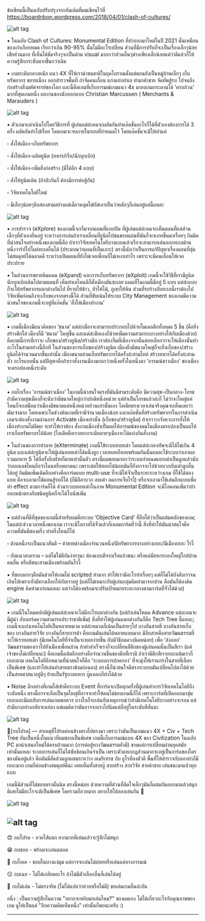ข้อเขียนนี้เป็นฉบับปรับปรุงจากอันเดิมที่ผมเขียนไว้ที่ https://boardnbon.wordpress.com/2018/04/01/clash-of-cultures/

![alt tag](https://github.com/SisadaR/BoardNBon/blob/main/images/clash_of_cultures/P1033056.jpg?raw=true)

▪️ ในฉบับ Clash of Cultures: Monumental Edition ที่ทำออกมาใหม่ในปี 2021 นั้นเหมือนของเก่าเกือบหมด เรียกว่าเกิน 90-95% นั้นไม่มีอะไรเปลี่ยน ส่วนที่มีการปรับก็จะเป็นเรื่องเล็กๆน้อยเสียส่วนมาก ที่เห็นได้ชัดจริงๆจะเป็นด้าน visual มากกว่าส่วนอื่นๆต่างเพียงเล็กน้อยแต่ว่าดีแล้วก็ให้ความรู้สึกกระชับมากขึ้นกว่าเดิม

▪️ เกมระดับกลางหนัก แนว 4X ที่ให้เรานำชนชาติในยุคโบราณตั้งแต่ตอนยังเป็นหมู่บ้านเล็กๆ เก็บทรัพยากร ขยายเมือง ออกสำรวจพื้นที่ กำจัดคนเถื่อน แก่งแย่งทำเล ทำมาค้าขาย จัดทัพสู้รบ ไปจนถึงก่อสร้างสิ่งมหัศจรรย์ของโลก และนี้คือเกมที่เก็บอารมณ์เกมแนว 4x มาลงเกมกระดานได้ ‘ครบถ้วน’ มากที่สุดเกมหนึ่ง ผลงานของนักออกแบบ Christian Marcussen ( Merchants & Marauders )

![alt tag](https://github.com/SisadaR/BoardNBon/blob/main/images/clash_of_cultures/P1033051.jpg?raw=true)

▪️ ตัวเกมจะดำเนินไปโดยวิธีการที่ ผู้เล่นแต่ล่ะคนจะผลัดกันทำแอ๊คชั่นอะไรก็ได้ที่ตัวเองต้องการได้ 3 ครั้ง ผลัดกันทำไปเรื่อย โดยเกมจะจบภายในรอบที่กำหนดไว้ โดยแอ๊คชั่นจะมีให้ทำแค่

▫️ สั่งให้เมือง-เก็บทรัพยากร

▫️ สั่งให้เมือง-ผลิตยูนิต (ทหาร/เรือ/นักบุกเบิก)

▫️ สั่งให้เมือง-เพิ่มสิ่งก่อสร้าง (มีได้อีก 4 แบบ)

▫️ สังให้ยูนิตเดิน (ถ้าป่ะกันก็ ต้องมีการต่อสู้กัน)

▫️ วิจัยเทคโนโลยีใหม่

▫️ มีเล็กๆน้อยๆอีกสองสามอย่างแต่เดี๋ยวหลุดโฟกัสเอาเป็นว่าหลักๆก็เล่นอยู่แค่นี้แหละ

![alt tag](https://github.com/SisadaR/BoardNBon/blob/main/images/clash_of_cultures/P1033057.jpg?raw=true)

▪️ การสำรวจ (eXplore) ของเกมนี้จะเริ่มจากแผนที่แบบปิด ที่ผู้เล่นแต่ล่ะคนจะเห็นแผนที่แค่ส่วนเล็กๆที่ตัวเองยืนอยู่ ระหว่างการเล่นถ้าเราเคลื่อนที่ยูนิตไปชนขอบแผ่นที่มันก็จะหงายขึ้นมาเรื่อยๆ กิมมิคที่น่าสนใจอย่างหนึ่งของเกมนี้คือ ถ้าเราวิจัยเทคโนโลยีบางแบบแล้วเรือจะสามารถเล่นออกทะเลด้านหนึ่งวาร์ปไปโผล่ทะเลอื่นได้ (ประมาณว่าแผนที่เป็นเกาะ) ตรงนี้นับว่าเป็นการแก้ปัญหาเรื่องแผนที่สุ่มไม่สมดุลย์ได้ฉลาดดี ระหว่างเปิดแผนที่ยังไม่เจอเพื่อนก็ไม่เหงาเท่าไร เพราะจะมีคนเถื่อนให้เจอประปราย

▪️ ในส่วนการขยายดินแดน (eXpand) และการเก็บทรัพยากร (eXploit) เกมนี้จะใช้วิธีที่เรามียูนิตนักบุกเบิกเดินไปตามแผนที่ เห็นทำเลไหนดีก็ตั้งเมืองมันซะเลย แผนที่ในเกมนี้มีอยู่ 5 แบบ แต่ล่ะแบบก็จะให้ทรัพยากรแตกต่างกันไป ที่ราบให้ข้าว, ป่าให้ไม้, ภูเขาให้หิน ส่วนที่รกร้างกับทะเลนี้เราต้องไปวิจัยเพิ่มก่อนถึงจะเก็บของจากตรงนี้ได้ ส่วนที่ขับเน้นให้ระบบ City Management ของเกมมีความน่าสนใจของเกมนี้จะอยู่ที่แอ๊คชั่น ‘สั่งให้เมืองทำงาน’

![alt tag](https://github.com/SisadaR/BoardNBon/blob/main/images/clash_of_cultures/P1033060.jpg?raw=true)

▪️ เกมนี้เมืองมีแนวคิดของ ‘ขนาด’ แต่ล่ะเมืองจะสามารถประกอบไปด้วยโมเดลตึกทั้งหมด 5 ชิ้น (คือยิ่งสร้างตึกใส่ เมืองก็มี ‘ขนาด’ ใหญ่ขึ้น และแต่ล่ะตึกเองก็ช่วยเพิ่มความสามารถบางอย่างให้กับเมืองด้วย) คือเกมนี้การที่เราจะ เก็บของ/สร้างยูนิต/สร้างตึก เราต้องจิ้มที่เมืองจากนั้นค่อยเลือกว่าจะให้เมืองนั้นทำอะไรในสามอย่างนี้อีกที ในส่วนของการเก็บของ/สร้างยูนิต เมืองยิ่งมีขนาดใหญ่ก็จะยิ่งเก็บของ/สร้างยูนิตได้จำนวนมากขึ้นเท่านั้น เมืองขนาดสามเก็บทรัพยากรได้ครั้งล่ะสามไทล์ สร้างทหารได้ครั้งล่ะสามตัว อะไรแบบนั้น แต่ปัญหาคือถ้าเราสั่งงานเมืองมากกว่าหนึ่งครั้งในหนึ่งตา ‘อารมณ์ชาวเมือง’ ของเมืองจะดรอปลงหนึ่งระดับ

![alt tag](https://github.com/SisadaR/BoardNBon/blob/main/images/clash_of_cultures/P1033048.jpg?raw=true)

▪️ กลไกเรื่อง ‘อารมณ์ชาวเมือง’ ในเกมนี้น่าสนใจตรงที่มันมีสามระดับคือ มีความสุข-เป็นกลาง-โกรธ ถ้ามีความสุขเมืองก็จะนับว่ามีขนาดใหญ่กว่าปกติหนึ่งหน่วย แต่ถ้าเป็นโกรธแล้วล่ะก็ ไม่ว่าจะใหญ่แค่ไหนก็จะเสมือนว่าเมืองมีขนาดแค่หนึ่งหน่วยถ้วนเท่านั้นเอง ไอเดียตรงเวลาเล่นจริงคุณจะเห็นเลยว่ามันเจ๋งมาก โดยเฉพาะในช่วงต้นเกมที่เรามีจำนวนเมืองน้อย และแอ๊คชั่นที่สร้างทรัพยากรในการดำเนินเกมจะต้องสั่งงานผ่านการ Activate เมืองเท่านั้น (เก็บของ/สร้างยูนิต) ถ้าเราวางจังหวะการสั่งให้เมืองทำงานไม่ดีพอ จะทำให้เราต้อง สั่งงานเมืองซ้ำเป็นผลให้อารมณ์ของคนในเมืองดรอปลงเป็นผลให้เราเก็บทรัพยากรได้น้อย (ไอเดียคือเราอยากจะมีหลายๆเมืองจะได้แบ่งกันสั่งงาน)

▪️ ในส่วนของการทำลาย (eXterminate) เกมนี้ใช้ระบบทอยเต๋า โดยแต่ล่ะกองทัพจะมีได้ไม่เกิน 4 ยูนิต และแต่ล่ะยูนิตจะให้ผู้เล่นทอยเต๋าได้หนึ่งลูก เวลาทอยก็ทอยพร้อมกันนั้นแหละใช้ระบบว่าเอาผลรวมมาหาร 5 ได้กี่ครั้งอีกฝ่ายก็ตายเท่านั้นตัว ตรงนี้ผมชอบมากกว่าระบบกำหนดแยกเต๋าเป็นลูกแล้วนับว่าออกเลขไหนถือว่าโดนหรือพลาดนะ เพราะต่อให้ทอยได้น้อยมันก็ยังอาจจะไปช่วยบวกกับเต๋าลูกอื่นได้อยู่ กิมมิคเพิ่มเติมอีกอย่างคือการ์ดแบบ multi-use ที่จะมีให้จั่วเป็นระยะระหว่างเกม ที่ใช้ได้สองแบบ คือจะเอามาใช้ตอนสู้รบก็ได้ (ก็มีลีลาบวก ลบเต๋า ลดการเจ็บไรงี้) หรือจะเอามาใช้เล่นอีกแบบเพื่อทำ effect ตามการ์ดก็ได้ ส่วนระบบทอยเต๋าในภาค Monumental Edition จะมีไอคอนเพิ่มว่าถ้าออกหน้าตรงกับชนิดยูนิทก็จะได้โบนัสเพิ่ม

![alt tag](https://github.com/SisadaR/BoardNBon/blob/main/images/clash_of_cultures/P1033067.jpg?raw=true)

▪️ แต่ส่วนที่ดีที่สุดของเกมนี้สำหรับผมคือระบบ ‘Objective Card’ ที่ถือได้ว่าเป็นแต้มหลักของเกม; ในแต่ล่ะช่วงเวลาหนึ่งของเกม เราจะมีโอกาสได้จั่วแล้วก็เคลมการ์ดที่ว่านี้ สิ่งที่ทำให้มันน่าสนใจคือความที่มันมีสองครึ่ง ทำครึ่งไหนก็ได้ 

▫️ ด้านหนึ่งจะเป็นแนวสันติ – ค้าขายต่างเมืองจำนวนหนึ่ง/มีทรัพยากรบางอย่างเยอะ/มีเมืองเยอะ ไรงี้ 

▫️ กับแนวสงคราม – แต่ไม่ใช่ตีกันง่ายๆนะ ต้องแบบตีจากเรือแล้วชนะ หรือแค่มีทหารกองใหญ่ใกล้บ้านคนอื่น หรือตีชนะสามเมืองพร้อมกันไรงี้

▪️ ที่ชอบมากๆคือมันช่วยให้เกมไม่ scripted ท่ามาก ทำให้เรามีอะไรทำเรื่อยๆ แต่ก็ไม่ได้บังคับเราจนเกินไปเพราะยังมีทางเลือกให้กับเราอยู่ (แต่ก็ไม่เหมาะกับผู้เล่นกลุ่มคิดท่ามาจากบ้าน คือมันก็ต้องคิด engine คิดท่ามาก่อนแหละ แต่ว่าก็ต้องพร้อมจะปรับเป้าหมายระยะกลางตามการ์ดที่จั่วได้ด้วย)

![alt tag](https://github.com/SisadaR/BoardNBon/blob/main/images/clash_of_cultures/P1033081.jpg?raw=true)

▪️ เกมนี้ในโหมดปกติผู้เล่นแต่ล่ะคนจะไม่มีอะไรแตกต่างกัน (แต่ถ้าเล่นโหมด Advance แต่ละคนจะมีผู้นำ กับบอร์ดความสามารถประจำชาติเพิ่ม) สิ่งที่ทำให้ผู้เล่นแตกต่างกันก็คือ Tech Tree นี้แหละ; เกมนี้จะแบ่งเทคโนโลยีเป็นหลายหมวด แต่ล่ะหมวดก็เน้นเป็นสายๆไป บางอันสายตี บางอันสายเก็บของ บางอันสายวิจัย บางอันก็สายการค้า คือเกมมันเล่นได้หลายแบบมาก มีอีกสายคือสายวัฒนธรรมที่จะให้เราทอยเต๋า (มีเทคโนโลยีที่จำเป็นจะทอยง่ายขึ้น กับมีวิธีลดดวงนิดหน่อย) เพื่อ ‘ส่งออก’ วัฒนธรรมของเราไปยังเมืองเพื่อนบ้าน ถ้าทำสำเร็จเราก็จะเปลี่ยนสีตึกของผู้เล่นคนนั้นเป็นสีเรา (แต่เจ้าของไม่เปลี่ยนนะ) คือเกมนี้แต้มอีกอย่างคือจำนวนชิ้นของตึกที่เรามี ถ้าเรามีตึกสีเราเยอะแต้มเราก็เยอะตาม เทคโนโลยีอีกหมวดที่น่าสนใจก็คือ ‘ระบอบการปกครอง’ ที่จะมุ่งให้เราแกร่งในสายที่เลือกเป็นพิเศษ (และทำให้เล่นท่าสายตรงข้ามอ่อนลง) ตรงนี้ก็น่าสนใจดีตรงระบอบมันเปลี่ยนไปมาได้ด้วย เป็นสายศาสนาอยู่ดีๆ ย้ายเป็นรัฐบาลทหาร บู๊แหลกก็ทำได้ด้วย

▪️ Noise อีกอย่างที่เกมใส่เข้าคือระบบ Event ที่การ์ดจะเปิดทุกครั้งที่ผู้เล่นทำการวิจัยเทคโนโลยีถึงระดับหนึ่ง ตรงนี้อาจจะถือเป็นจุดใหญ่ที่อาจจะทำให้คนไม่ชอบเกมนี้ก็ได้ เพราะการ์ดที่เปิดออกมาสุ่มเยอะและมีผลกับการเล่นเกมพอควร บางใบก็จะเล่นกับเหตุการณ์ว่าถ้ามีเทคโนโลยีบางอย่างจะรอด แต่ถ้ามีบางอย่างกลับจะแย่ลง แต่ผมคิดว่ามันอาจจะแรงไปนิดแต่ก็อยู่ในระดับสีสันนะ

![alt tag](https://github.com/SisadaR/BoardNBon/blob/main/images/clash_of_cultures/P1033062.jpg?raw=true)

🐸[กบโปรด] — สาเหตุที่โปรดค่อนข้างตรงไปตรงมา เพราะว่ามันเป็นเกมแนว 4X + Civ + Tech Tree อันเป็นหนึ่งในแนวที่ผมชอบเป็นพิเศษ เกมนี้เก็บอารมณ์แบบ 4X ของ Civilization ในฉบับ PC มานำเสนอใหม่ได้ครบถ้วนมาก (การต่อสู้ทางวัฒนธรรมยังมี) ขาดแค่การเปลี่ยนผ่านยุคสมัยเท่านั้นแหละ ระบบการเล่นก็ไม่ได้ซับซ้อนเกินจำเป็น เพราะตัวแหกกฎส่วนมากจะอยู่เป็นการ์ดของใครของมันอยู่แล้ว คือมันมีสัดส่วนลูกผสมระหว่าง อเมริเทรช กับ ยูโรที่ลงตัวดี พื้นที่ให้สำรวจกับลองท่าก็มีเยอะมาก เกมก็ค่อนข้างสมดุลย์ดีนะ เคยเห็นทั้งสายบู๊ สายสร้าง สายวิจัย สายค้าขาย เล่นชนะมาแล้วทุกแบบ

เกมนี้มีส่วนที่ไม่ชอบตรงนั้นนิด ตรงนี้หน่อย ด้วยความที่ส่วนที่ติดใจเล็กๆมันก็ผสมกันออกมาแล้วสนุกดีเลยไม่มีอะไรจะติเป็นพิเศษ โดยรวมก็อวยมาก อยากให้ได้ลองเล่นกัน 🙂

![alt tag](https://github.com/SisadaR/BoardNBon/blob/main/images/clash_of_cultures/P1033046.jpg?raw=true)

![alt tag](https://github.com/SisadaR/BoardNBon/blob/main/images/clash_of_cultures/P1033083.jpg?raw=true)
---

😍 กบโปรด - อวยไส้แตก ยากมากที่เล่นแล้วจะรู้สึกไม่สนุก

😁 กบชอบ - พร้อมจะเล่นตลอด

🙂 กบโอเค - ชอบในบางแง่มุม แต่อาจจะเล่นไม่บ่อยหรือเล่นแค่บางอารมณ์

😐 กบเฉย - ไม่ได้เกลียดอะไร ถ้าไม่มีตัวเลือกอื่นก็เล่นได้อยู่

🖕 กบไม่เล่น - ไม่ตรงจริต (ไม่ได้แปลว่าห่วยหรือไม่ดี) ขอเล่นเกมอื่นล่ะกัน

อนึ่ง : เป็นความรู้สึกในความ "อยากจะหยิบมาเล่นไหม?" ของผมเอง ไม่ได้เกี่ยวอะไรกับคุณภาพของเกม ดูให้เป็นแค่ "อีกความคิดเห็นหนึ่ง" เท่านั้นก็พอนะครับ :)

---